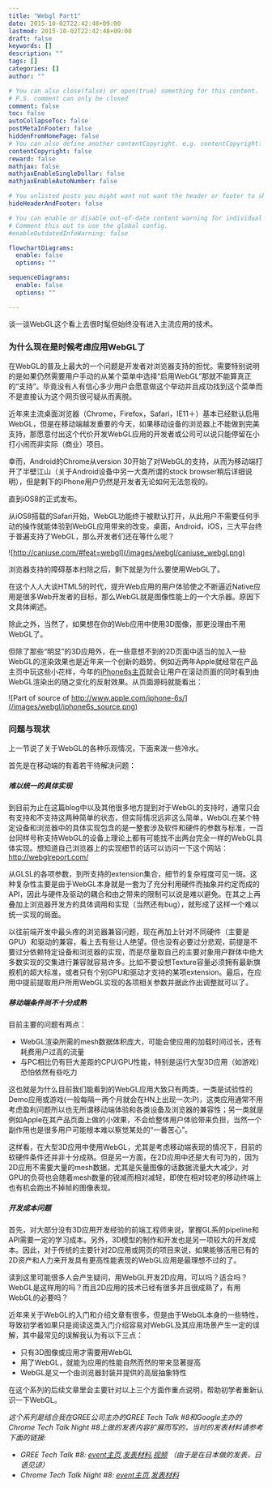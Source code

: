 ```yaml
---
title: "Webgl Part1"
date: 2015-10-02T22:42:48+09:00
lastmod: 2015-10-02T22:42:48+09:00
draft: false
keywords: []
description: ""
tags: []
categories: []
author: ""

# You can also close(false) or open(true) something for this content.
# P.S. comment can only be closed
comment: false
toc: false
autoCollapseToc: false
postMetaInFooter: false
hiddenFromHomePage: false
# You can also define another contentCopyright. e.g. contentCopyright: "This is another copyright."
contentCopyright: false
reward: false
mathjax: false
mathjaxEnableSingleDollar: false
mathjaxEnableAutoNumber: false

# You unlisted posts you might want not want the header or footer to show
hideHeaderAndFooter: false

# You can enable or disable out-of-date content warning for individual post.
# Comment this out to use the global config.
#enableOutdatedInfoWarning: false

flowchartDiagrams:
  enable: false
  options: ""

sequenceDiagrams: 
  enable: false
  options: ""

---
```


谈一谈WebGL这个看上去很时髦但始终没有进入主流应用的技术。

### 为什么现在是时候考虑应用WebGL了

在WebGL的普及上最大的一个问题是开发者对浏览器支持的担忧。需要特别说明的是如果仍然需要用户手动的从某个菜单中选择“启用WebGL”那就不能算真正的“支持”。毕竟没有人有信心多少用户会愿意做这个举动并且成功找到这个菜单而不是直接认为这个网页很可疑从而离脱。

<!--more-->

近年来主流桌面浏览器（Chrome，Firefox，Safari，IE11＋）基本已经默认启用WebGL，但是在移动端越发重要的今天，如果移动设备的浏览器上不能做到完美支持，那愿意付出这个代价开发WebGL应用的开发者或公司可以说只能停留在小打小闹而非实际（商业）项目。

幸而，Android的Chrome从version 30开始了对WebGL的支持，从而为移动端打开了半壁江山（关于Android设备中另一大类所谓的stock browser稍后详细说明），但是剩下的iPhone用户仍然是开发者无论如何无法忽视的。

直到iOS8的正式发布。

从iOS8搭载的Safari开始，WebGL功能终于被默认打开，从此用户不需要任何手动的操作就能体验到WebGL应用带来的改变。桌面，Android，iOS，三大平台终于普遍支持了WebGL，那么开发者们还在等什么呢？

![http://caniuse.com/#feat=webgl](/images/webgl/caniuse_webgl.png)

浏览器支持的障碍基本扫除之后，剩下就是为什么要使用WebGL了。

在这个人人大谈HTML5的时代，提升Web应用的用户体验使之不断逼近Native应用是很多Web开发者的目标，那么WebGL就是图像性能上的一个大杀器。原因下文具体阐述。

除此之外，当然了，如果想在你的Web应用中使用3D图像，那更没理由不用WebGL了。

但除了那些“明显”的3D应用外，在一些意想不到的2D页面中适当的加入一些WebGL的渲染效果也是近年来一个创新的趋势。例如近两年Apple就经常在产品主页中玩这些小花样，今年的[iPhone6s主页](http://www.apple.com/iphone-6s/)就会让用户在滚动页面的同时看到由WebGL渲染出的随之变化的反射效果。从页面源码就能看出：

![Part of source of http://www.apple.com/iphone-6s/](/images/webgl/iphone6s_source.png)

### 问题与现状

上一节说了关于WebGL的各种乐观情况，下面来泼一些冷水。

首先是在移动端的有着若干待解决问题：

##### 难以统一的具体实现

到目前为止在这篇blog中以及其他很多地方提到对于WebGL的支持时，通常只会有支持和不支持这两种简单的状态，但实际情况远非这么简单，WebGL在某个特定设备和浏览器中的具体实现包含的是一整套涉及软件和硬件的参数与标准，一百台同样号称支持WebGL的设备上理论上都有可能找不出两台完全一样的WebGL具体实现。想知道自己浏览器上的实现细节的话可以访问一下这个网站：http://webglreport.com/

从GLSL的各项参数，到所支持的extension集合，细节的复杂程度可见一斑。这种复杂性主要是由于WebGL本身就是一套为了充分利用硬件而抽象并约定而成的API，因此与硬件及驱动的耦合和由之带来的限制可以说是难以避免。在其之上再叠加上浏览器开发方的具体调用和实现（当然还有bug），就形成了这样一个难以统一实现的局面。

以往前端开发中最头疼的浏览器兼容问题，现在再加上针对不同硬件（主要是GPU）和驱动的兼容，看上去有些让人绝望。但也没有必要过分悲观，前提是不要过分依赖特定设备和浏览器的实现，而是尽量取自己的主要对象用户群体中绝大多数实现的交集进行兼容就容易许多。比如不要设想Texture容量必须拥有最新旗舰机的超大标准，或者只有个别GPU和驱动才支持的某项extension。最后，在应用中提前提取用户所用WebGL实现的各项相关参数并据此作出调整就可以了。

##### 移动端条件尚不十分成熟

目前主要的问题有两点：

* WebGL渲染所需的mesh数据体积庞大，可能会使应用的加载时间过长，还有耗费用户过高的流量
* 与PC相比仍有巨大差距的CPU/GPU性能，特别是运行大型3D应用（如游戏）恐怕依然有些吃力

这也就是为什么目前我们能看到的WebGL应用大致只有两类，一类是试验性的Demo应用或游戏(一般每隔一两个月就会在HN上出现一次:P)，这类应用通常不用考虑盈利问题所以也无所谓移动端体验和各类设备及浏览器的兼容性；另一类就是例如Apple在其产品页面上做的小效果，不会给整体用户体验带来负担，当然一个副作用也是很多用户可能根本难以察觉某处的“一番苦心”。

这样看，在大型3D应用中使用WebGL，尤其是考虑移动端表现的情况下，目前的软硬件条件还并非十分成熟。但是另一方面，在2D应用中还是大有可为的，因为2D应用不需要大量的mesh数据，尤其是矢量图像的话数据流量大大减少，对GPU的负荷也会随着mesh数量的锐减而相对减轻，即使在相对较老的移动终端上也有机会跑出不掉帧的图像表现。

##### 开发成本问题

首先，对大部分没有3D应用开发经验的前端工程师来说，掌握GL系的pipeline和API需要一定的学习成本。另外，3D模型的制作和开发也是另一项较大的开发成本。因此，对于传统的主要针对2D应用或网页的项目来说，如果能够活用已有的2D资产和人力来开发具有更高性能表现的WebGL应用是最理想不过的了。


读到这里可能很多人会产生疑问，用WebGL开发2D应用，可以吗？适合吗？WebGL是这样用的吗？而且2D应用的技术已经有很多并且很成熟了，有用WebGL的必要吗？

近年来关于WebGL的入门和介绍文章有很多，但是由于WebGL本身的一些特性，导致初学者如果只是阅读这类入门介绍容易对WebGL及其应用场景产生一定的误解，其中最常见的误解我认为有以下三点：

* 只有3D图像或应用才需要用WebGL
* 用了WebGL，就能为应用的性能自然而然的带来显著提高
* WebGL是又一个由浏览器封装并提供的高层抽象特性

在这个系列的后续文章里会主要针对以上三个方面作重点说明，帮助初学者重新认识一下WebGL。

*这个系列是结合我在GREE公司主办的GREE Tech Talk #8和Google主办的Chrome Tech Talk Night #8上做的发表内容扩展而写的，当时的发表材料请参考下面的链接:*

* *GREE Tech Talk #8: [event主页](http://techtalk.labs.gree.jp/08/),[发表材料](http://www.slideshare.net/GuangyaoLiu/you-dont-know-webgl),[视频](https://youtu.be/rF1NgSxg-9o) （由于是在日本做的发表，日语见谅）*
* *Chrome Tech Talk Night #8: [event主页](http://googledevjp.blogspot.jp/2015/07/chrome-tech-talk-night-8.html),[发表材料](http://www.slideshare.net/greetech/beating-canvas-2-d-in-its-own-territory-webgltesspathy)*
